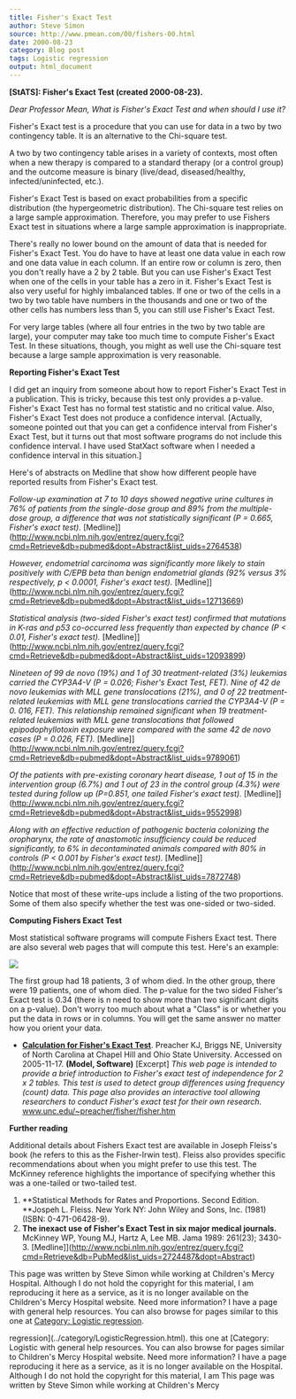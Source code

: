 ```yaml
---
title: Fisher's Exact Test
author: Steve Simon
source: http://www.pmean.com/00/fishers-00.html
date: 2000-08-23
category: Blog post
tags: Logistic regression
output: html_document
---
```

****[StATS]:** Fisher's Exact Test (created
2000-08-23).**

*Dear Professor Mean, What is Fisher's Exact Test and when should I use
it?*

Fisher's Exact test is a procedure that you can use for data in a two
by two contingency table. It is an alternative to the Chi-square test.

A two by two contingency table arises in a variety of contexts, most
often when a new therapy is compared to a standard therapy (or a control
group) and the outcome measure is binary (live/dead, diseased/healthy,
infected/uninfected, etc.).

Fisher's Exact Test is based on exact probabilities from a specific
distribution (the hypergeometric distribution). The Chi-square test
relies on a large sample approximation. Therefore, you may prefer to use
Fishers Exact test in situations where a large sample approximation is
inappropriate.

There's really no lower bound on the amount of data that is needed for
Fisher's Exact Test. You do have to have at least one data value in
each row and one data value in each column. If an entire row or column
is zero, then you don't really have a 2 by 2 table. But you can use
Fisher's Exact Test when one of the cells in your table has a zero in
it. Fisher's Exact Test is also very useful for highly imbalanced
tables. If one or two of the cells in a two by two table have numbers in
the thousands and one or two of the other cells has numbers less than 5,
you can still use Fisher's Exact Test.

For very large tables (where all four entries in the two by two table
are large), your computer may take too much time to compute Fisher's
Exact Test. In these situations, though, you might as well use the
Chi-square test because a large sample approximation is very reasonable.

**Reporting Fisher's Exact Test**

I did get an inquiry from someone about how to report Fisher's Exact
Test in a publication. This is tricky, because this test only provides a
p-value. Fisher's Exact Test has no formal test statistic and no
critical value. Also, Fisher's Exact Test does not produce a confidence
interval. [Actually, someone pointed out that you can get a confidence
interval from Fisher's Exact Test, but it turns out that most software
programs do not include this confidence interval. I have used StatXact
software when I needed a confidence interval in this situation.]

Here's of abstracts on Medline that show how different people have
reported results from Fisher's Exact test.

*Follow-up examination at 7 to 10 days showed negative urine cultures
in 76% of patients from the single-dose group and 89% from the
multiple-dose group, a difference that was not statistically
significant (P = 0.665, Fisher's exact test).*
[Medline]](http://www.ncbi.nlm.nih.gov/entrez/query.fcgi?cmd=Retrieve&db=pubmed&dopt=Abstract&list_uids=2764538)

*However, endometrial carcinoma was significantly more likely to stain
positively with C/EPB beta than benign endometrial glands (92% versus
3% respectively, p < 0.0001, Fisher's exact test).*
[Medline]](http://www.ncbi.nlm.nih.gov/entrez/query.fcgi?cmd=Retrieve&db=pubmed&dopt=Abstract&list_uids=12713669)

*Statistical analysis (two-sided Fisher's exact test) confirmed that
mutations in K-ras and p53 co-occurred less frequently than expected
by chance (P < 0.01, Fisher's exact test).*
[Medline]](http://www.ncbi.nlm.nih.gov/entrez/query.fcgi?cmd=Retrieve&db=pubmed&dopt=Abstract&list_uids=12093899)

*Nineteen of 99 de novo (19%) and 1 of 30 treatment-related (3%)
leukemias carried the CYP3A4-V (P = 0.026; Fisher's Exact Test, FET).
Nine of 42 de novo leukemias with MLL gene translocations (21%), and 0
of 22 treatment-related leukemias with MLL gene translocations carried
the CYP3A4-V (P = 0. 016, FET). This relationship remained significant
when 19 treatment-related leukemias with MLL gene translocations that
followed epipodophyllotoxin exposure were compared with the same 42 de
novo cases (P = 0.026, FET).*
[Medline]](http://www.ncbi.nlm.nih.gov/entrez/query.fcgi?cmd=Retrieve&db=pubmed&dopt=Abstract&list_uids=9789061)

*Of the patients with pre-existing coronary heart disease, 1 out of 15
in the intervention group (6.7%) and 1 out of 23 in the control group
(4.3%) were tested during follow up (P=0.851, one tailed Fisher's
exact test).*
[Medline]](http://www.ncbi.nlm.nih.gov/entrez/query.fcgi?cmd=Retrieve&db=pubmed&dopt=Abstract&list_uids=9552998)

*Along with an effective reduction of pathogenic bacteria colonizing
the oropharynx, the rate of anastomotic insufficiency could be reduced
significantly, to 6% in decontaminated animals compared with 80% in
controls (P < 0.001 by Fisher's exact test).*
[Medline]](http://www.ncbi.nlm.nih.gov/entrez/query.fcgi?cmd=Retrieve&db=pubmed&dopt=Abstract&list_uids=7872748)

Notice that most of these write-ups include a listing of the two
proportions. Some of them also specify whether the test was one-sided or
two-sided.

**Computing Fishers Exact Test**

Most statistical software programs will compute Fishers Exact test.
There are also several web pages that will compute this test. Here's an
example:

![](../../../web/images/00/fishers-0001.gif)

The first group had 18 patients, 3 of whom died. In the other group,
there were 19 patients, one of whom died. The p-value for the two sided
Fisher's Exact test is 0.34 (there is n need to show more than two
significant digits on a p-value). Don't worry too much about what a
"Class" is or whether you put the data in rows or in columns. You will
get the same answer no matter how you orient your data.

-   **[Calculation for Fisher's Exact
    Test](http://www.unc.edu/~preacher/fisher/fisher.htm)**. Preacher
    KJ, Briggs NE, University of North Carolina at Chapel Hill and Ohio
    State University. Accessed on 2005-11-17. **(Model, Software)**
    [Excerpt] *This web page is intended to provide a brief
    introduction to Fisher's exact test of independence for 2 x 2
    tables. This test is used to detect group differences using
    frequency (count) data. This page also provides an interactive tool
    allowing researchers to conduct Fisher's exact test for their own
    research.* www.unc.edu/~preacher/fisher/fisher.htm

**Further reading**

Additional details about Fishers Exact test are available in Joseph
Fleiss's book (he refers to this as the Fisher-Irwin test). Fleiss also
provides specific recommendations about when you might prefer to use
this test. The McKinney reference highlights the importance of
specifying whether this was a one-tailed or two-tailed test.

1.  **Statistical Methods for Rates and Proportions. Second Edition.
    **Jospeh L. Fleiss. New York NY: John Wiley and Sons, Inc. (1981)
    (ISBN: 0-471-06428-9).
2.  **The inexact use of Fisher's Exact Test in six major medical
    journals.** McKinney WP, Young MJ, Hartz A, Lee MB. Jama 1989:
    261(23); 3430-3.
    [Medline]](http://www.ncbi.nlm.nih.gov/entrez/query.fcgi?cmd=Retrieve&db=PubMed&list_uids=2724487&dopt=Abstract)

This page was written by Steve Simon while working at Children's Mercy
Hospital. Although I do not hold the copyright for this material, I am
reproducing it here as a service, as it is no longer available on the
Children's Mercy Hospital website. Need more information? I have a page
with general help resources. You can also browse for pages similar to
this one at [Category: Logistic
regression](../category/LogisticRegression.html).
<!---More--->
regression](../category/LogisticRegression.html).
this one at [Category: Logistic
with general help resources. You can also browse for pages similar to
Children's Mercy Hospital website. Need more information? I have a page
reproducing it here as a service, as it is no longer available on the
Hospital. Although I do not hold the copyright for this material, I am
This page was written by Steve Simon while working at Children's Mercy

<!---Do not use
****[StATS]:** Fisher's Exact Test (created
This page was written by Steve Simon while working at Children's Mercy
Hospital. Although I do not hold the copyright for this material, I am
reproducing it here as a service, as it is no longer available on the
Children's Mercy Hospital website. Need more information? I have a page
with general help resources. You can also browse for pages similar to
this one at [Category: Logistic
regression](../category/LogisticRegression.html).
--->

